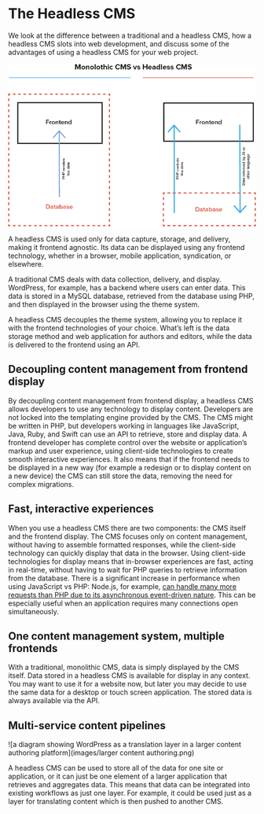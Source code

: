 # The Headless CMS

We look at the difference between a traditional and a headless CMS, how a headless CMS slots into web development, and discuss some of the advantages of using a headless CMS for your web project.

![an diagram showing the structure of a monolithic CMS vs a headless CMS](images/monolithic.png)

A headless CMS is used only for data capture, storage, and delivery, making it frontend agnostic. Its data can be displayed using any frontend technology, whether in a browser, mobile application, syndication, or elsewhere.

A traditional CMS deals with data collection, delivery, and display. WordPress, for example, has a backend where users can enter data. This data is stored in a MySQL database, retrieved from the database using PHP, and then displayed in the browser using the theme system.

A headless CMS decouples the theme system, allowing you to replace it with
the frontend technologies of your choice. What’s left is the data storage method and web application for authors and editors, while the data is delivered to the frontend using an API.

## Decoupling content management from frontend display

By decoupling content management from frontend display, a headless CMS allows developers to use any technology to display content. Developers are not locked into the templating engine provided by the CMS. The CMS might be written in PHP, but developers working in languages like JavaScript, Java, Ruby, and Swift can use an API to retrieve, store and display data. A frontend developer has complete control over the website or application’s markup and user experience, using client-side technologies to create smooth interactive experiences. It also means that if the frontend needs to be displayed in a new way (for example a redesign or to display content on a new device) the CMS can still store the data, removing the need for complex migrations.

## Fast, interactive experiences

When you use a headless CMS there are two components: the CMS itself and the frontend display. The CMS focuses only on content management, without having to assemble formatted responses, while the client-side technology can quickly display that data in the browser. Using client-side technologies for display means that in-browser experiences are fast, acting in real-time, without having to wait for PHP queries to retrieve information from the database. There is a significant increase in performance when using JavaScript vs PHP: Node.js, for example, [can handle many more requests than PHP due to its asynchronous event-driven nature](http://www.hostingadvice.com/blog/comparing-node-js-vs-php-performance/). This can be especially useful when an application requires many connections open simultaneously.

## One content management system, multiple frontends

With a traditional, monolithic CMS, data is simply displayed by the CMS itself. Data stored in a headless CMS is available for display in any context. You may want to use it for a website now, but later you may decide to use the same data for a desktop or touch screen application. The stored data is always available via the API.

## Multi-service content pipelines

![a diagram showing WordPress as a translation layer in a larger content authoring platform](images/larger content authoring.png)

A headless CMS can be used to store all of the data for one site or application, or it can just be one element of a larger application that retrieves and aggregates data. This means that data can be integrated into existing workflows as just one layer. For example, it could be used just as a layer for translating content which is then pushed to another CMS.
